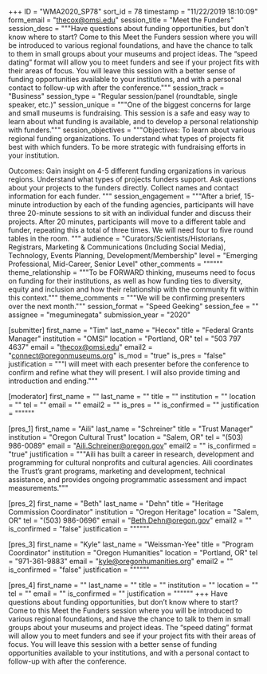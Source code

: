 +++
ID = "WMA2020_SP78"
sort_id = 78
timestamp = "11/22/2019 18:10:09"
form_email = "thecox@omsi.edu"
session_title = "Meet the Funders"
session_desc = """Have questions about funding opportunities, but don’t know where to start? Come to this Meet the Funders session where you will be introduced to various regional foundations, and have the chance to talk to them in small groups about your museums and project ideas. The “speed dating” format will allow you to meet funders and see if your project fits with their areas of focus. You will leave this session with a better sense of funding opportunities available to your institutions, and with a personal contact to follow-up with after the conference."""
session_track = "Business"
session_type = "Regular session/panel (roundtable, single speaker, etc.)"
session_unique = """One of the biggest concerns for large and small museums is fundraising. This session is a safe and easy way to learn about what funding is available, and to develop a personal relationship with funders."""
session_objectives = """Objectives:
To learn about various regional funding organizations.
To understand what types of projects fit best with which funders.
To be more strategic with fundraising efforts in your institution.

Outcomes:
Gain insight on 4-5 different funding organizations in various regions.
Understand what types of projects funders support.
Ask questions about your projects to the funders directly.
Collect names and contact information for each funder.
"""
session_engagement = """After a brief, 15-minute introduction by each of the funding agencies, participants will have three 20-minute sessions to sit with an individual funder and discuss their projects. After 20 minutes, participants will move to a different table and funder, repeating this a total of three times.
We will need four to five round tables in the room.
"""
audience = "Curators/Scientists/Historians, Registrars, Marketing & Communications (Including Social Media), Technology, Events Planning, Development/Membership"
level = "Emerging Professional, Mid-Career, Senior Level"
other_comments = """"""
theme_relationship = """To be FORWARD thinking, museums need to focus on funding for their institutions, as well as how funding ties to diversity, equity and inclusion and how their relationship with the community fit within this context."""
theme_comments = """We will be confirming presenters over the next month."""
session_format = "Speed Geeking"
session_fee = ""
assignee = "meguminegata"
submission_year = "2020"

[submitter]
first_name = "Tim"
last_name = "Hecox"
title = "Federal Grants Manager"
institution = "OMSI"
location = "Portland, OR"
tel = "503 797 4637"
email = "thecox@omsi.edu"
email2 = "connect@oregonmuseums.org"
is_mod = "true"
is_pres = "false"
justification = """I will meet with each presenter before the conference to confirm and refine what they will present. I will also provide timing and introduction and ending."""

[moderator]
first_name = ""
last_name = ""
title = ""
institution = ""
location = ""
tel = ""
email = ""
email2 = ""
is_pres = ""
is_confirmed = ""
justification = """"""

[pres_1]
first_name = "Aili"
last_name = "Schreiner"
title = "Trust Manager"
institution = "Oregon Cultural Trust"
location = "Salem, OR"
tel = "(503) 986-0089"
email = "Aili.Schreiner@oregon.gov"
email2 = ""
is_confirmed = "true"
justification = """Aili has built a career in research, development and programming for cultural nonprofits and cultural agencies. Aili coordinates the Trust’s grant programs, marketing and development, technical assistance, and provides ongoing programmatic assessment and impact measurements."""

[pres_2]
first_name = "Beth"
last_name = "Dehn"
title = "Heritage Commission Coordinator"
institution = "Oregon Heritage"
location = "Salem, OR"
tel = "(503) 986-0696"
email = "Beth.Dehn@oregon.gov"
email2 = ""
is_confirmed = "false"
justification = """"""

[pres_3]
first_name = "Kyle"
last_name = "Weissman-Yee"
title = "Program Coordinator"
institution = "Oregon Humanities"
location = "Portland, OR"
tel = "971-361-9883"
email = "kyle@oregonhumanities.org"
email2 = ""
is_confirmed = "false"
justification = """"""

[pres_4]
first_name = ""
last_name = ""
title = ""
institution = ""
location = ""
tel = ""
email = ""
is_confirmed = ""
justification = """"""
+++
Have questions about funding opportunities, but don’t know where to start? Come to this Meet the Funders session where you will be introduced to various regional foundations, and have the chance to talk to them in small groups about your museums and project ideas. The “speed dating” format will allow you to meet funders and see if your project fits with their areas of focus. You will leave this session with a better sense of funding opportunities available to your institutions, and with a personal contact to follow-up with after the conference.